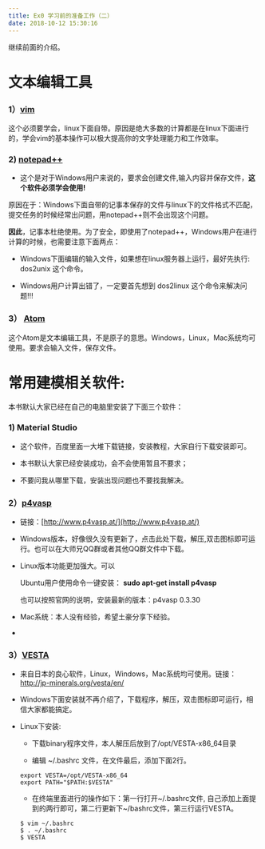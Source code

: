 ```yaml
---
title: Ex0 学习前的准备工作（二）
date: 2018-10-12 15:30:16
---
```




继续前面的介绍。



# **文本编辑工具**

### 1）[vim](https://www.vim.org/) 

这个必须要学会，linux下面自带。原因是绝大多数的计算都是在linux下面进行的，学会vim的基本操作可以极大提高你的文字处理能力和工作效率。



### 2) [notepad++](https://notepad-plus-plus.org/)

* 这个是对于Windows用户来说的，要求会创建文件,输入内容并保存文件，**这个软件必须学会使用!**

原因在于：Windows下面自带的记事本保存的文件与linux下的文件格式不匹配，提交任务的时候经常出问题，用notepad++则不会出现这个问题。

**因此**，记事本杜绝使用。为了安全，即使用了notepad++，Windows用户在进行计算的时候，也需要注意下面两点：

* Windows下面编辑的输入文件，如果想在linux服务器上运行，最好先执行: dos2unix 这个命令。

* Windows用户计算出错了，一定要首先想到 dos2linux 这个命令来解决问题!!!


### 3） [Atom](https://atom.io/)

这个Atom是文本编辑工具，不是原子的意思。Windows，Linux，Mac系统均可使用。要求会输入文件，保存文件。



# **常用建模相关软件:**

本书默认大家已经在自己的电脑里安装了下面三个软件：

### **1) Material Studio** 

* 这个软件，百度里面一大堆下载链接，安装教程，大家自行下载安装即可。

*  本书默认大家已经安装成功，会不会使用暂且不要求；
* 不要问我从哪里下载，安装出现问题也不要找我解决。



### 2）[**p4vasp**](http://www.p4vasp.at)

* 链接：[http://www.p4vasp.at/](http://www.p4vasp.at/)

- Windows版本，好像很久没有更新了，点击此处下载，解压,双击图标即可运行。也可以在大师兄QQ群或者其他QQ群文件中下载。

- Linux版本功能更加强大。可以

  Ubuntu用户使用命令一键安装： **sudo apt-get install p4vasp**

  也可以按照官网的说明，安装最新的版本：p4vasp 0.3.30

- Mac系统：本人没有经验，希望土豪分享下经验。

- 

### 3）**[VESTA](http://jp-minerals.org/vesta/en/)**  

* 来自日本的良心软件，Linux，Windows，Mac系统均可使用。链接：http://jp-minerals.org/vesta/en/
* Windows下面安装就不再介绍了，下载程序，解压，双击图标即可运行，相信大家都能搞定。

* Linux下安装: 

  - 下载binary程序文件，本人解压后放到了/opt/VESTA-x86_64目录

  - 编辑 ~/.bashrc 文件，在文件最后，添加下面2行。

  ```
  export VESTA=/opt/VESTA-x86_64 
  export PATH="$PATH:$VESTA"
  ```

  - 在终端里面进行的操作如下：第一行打开~/.bashrc文件, 自己添加上面提到的两行即可，第二行更新下~/bashrc文件，第三行运行VESTA。

  ```
  $ vim ~/.bashrc
  $ . ~/.bashrc
  $ VESTA
  ```


